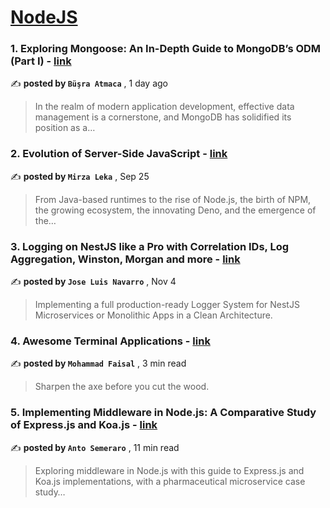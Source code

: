 
<h1><a href=https://medium.com/tag/nodejs/recommended target="_blank" rel="noopener noreferrer">NodeJS</a></h1>
<h3>1. Exploring Mongoose: An In-Depth Guide to MongoDB’s ODM (Part I) - <a href=https://medium.com/logiwa/exploring-mongoose-an-in-depth-guide-to-mongodbs-odm-part-i-8cf4a3c44112?source=tag_recommended_feed---------0-84----------nodejs----------c23f215c_d040_4a9d_a519_2d484d0779d3------- target="_blank" rel="noopener noreferrer">link</a></h3>

✍️ **posted by `Büşra Atmaca`** <date> , 1 day ago</date>

<blockquote>In the realm of modern application development, effective data management is a cornerstone, and MongoDB has solidified its position as a…</blockquote>

<h3>2. Evolution of Server-Side JavaScript - <a href=https://medium.com/itnext/evolution-of-server-side-javascript-314a8d408da4?source=tag_recommended_feed---------1-107----------nodejs----------c23f215c_d040_4a9d_a519_2d484d0779d3------- target="_blank" rel="noopener noreferrer">link</a></h3>

✍️ **posted by `Mirza Leka`** <date> , Sep 25</date>

<blockquote>From Java-based runtimes to the rise of Node.js, the birth of NPM, the growing ecosystem, the innovating Deno, and the emergence of the…</blockquote>

<h3>3. Logging on NestJS like a Pro with Correlation IDs, Log Aggregation, Winston, Morgan and more - <a href=https://medium.com/@jose-luis-navarro/logging-on-nestjs-like-a-pro-with-correlation-ids-log-aggregation-winston-morgan-and-more-d03e3bb56772?source=tag_recommended_feed---------2-85----------nodejs----------c23f215c_d040_4a9d_a519_2d484d0779d3------- target="_blank" rel="noopener noreferrer">link</a></h3>

✍️ **posted by `Jose Luis Navarro`** <date> , Nov 4</date>

<blockquote>Implementing a full production-ready Logger System for NestJS Microservices or Monolithic Apps in a Clean Architecture.</blockquote>

<h3>4. Awesome Terminal Applications - <a href=https://medium.com/gitconnected/awesome-terminal-applications-e4a06022dffa?source=tag_recommended_feed---------3-84----------nodejs----------c23f215c_d040_4a9d_a519_2d484d0779d3------- target="_blank" rel="noopener noreferrer">link</a></h3>

✍️ **posted by `Mohammad Faisal`** <date> , 3 min read</date>

<blockquote>Sharpen the axe before you cut the wood.</blockquote>

<h3>5. Implementing Middleware in Node.js: A Comparative Study of Express.js and Koa.js - <a href=https://medium.com/bitsrc/implementing-middleware-in-node-js-a-comparative-study-of-express-js-and-koa-js-a93f2ebd867c?source=tag_recommended_feed---------4-107----------nodejs----------c23f215c_d040_4a9d_a519_2d484d0779d3------- target="_blank" rel="noopener noreferrer">link</a></h3>

✍️ **posted by `Anto Semeraro`** <date> , 11 min read</date>

<blockquote>Exploring middleware in Node.js with this guide to Express.js and Koa.js implementations, with a pharmaceutical microservice case study…</blockquote>

